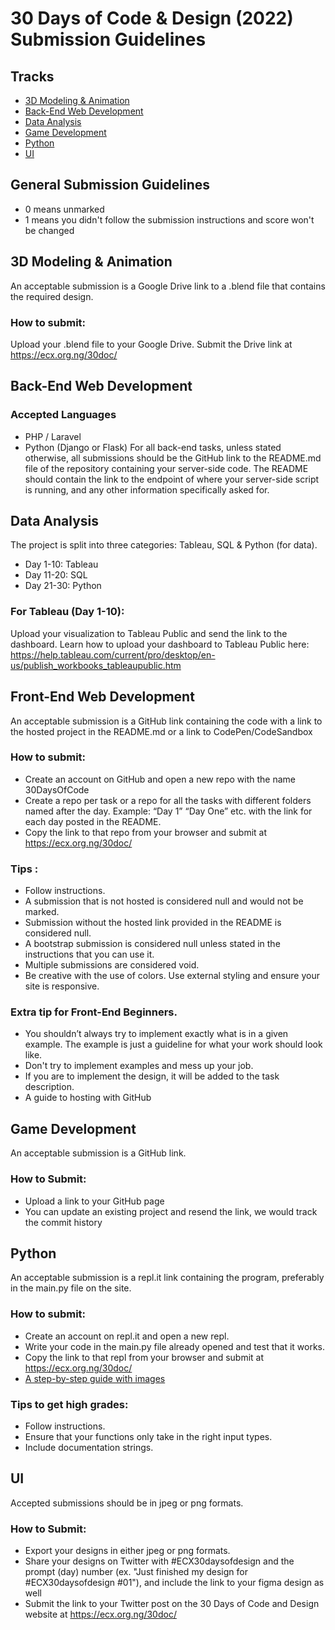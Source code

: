 # 30 Days of Code & Design (2022) Submission Guidelines 

## Tracks
- [3D Modeling & Animation](#3D-modeling-&-Animation)
- [Back-End Web Development](#back-end-web-development)
- [Data Analysis](#data-analysis)
- [Game Development](#game-development)
- [Python](#python)
- [UI](#ui)

## General Submission Guidelines
- 0 means unmarked
- 1 means you didn't follow the submission instructions and score won't be changed

## 3D Modeling & Animation
An acceptable submission is a Google Drive link to a .blend file that contains the required design. 

### How to submit:
Upload your .blend file to your Google Drive.
Submit the Drive link at https://ecx.org.ng/30doc/

## Back-End Web Development
### Accepted Languages
- PHP / Laravel
- Python (Django or Flask)
For all back-end tasks, unless stated otherwise, all submissions should be the GitHub link to the README.md file of the repository containing your server-side code. The README should contain the link to the endpoint of where your server-side script is running, and any other information specifically asked for.



## Data Analysis
The project is split into three categories: Tableau, SQL & Python (for data). 
- Day 1-10: Tableau
- Day 11-20: SQL
- Day 21-30: Python

### For Tableau (Day 1-10):
Upload your visualization to Tableau Public and send the link to the dashboard. Learn how to upload your dashboard to Tableau Public here: https://help.tableau.com/current/pro/desktop/en-us/publish_workbooks_tableaupublic.htm

## Front-End Web Development
An acceptable submission is a GitHub link containing the code with a link to the hosted project in the README.md or a link to CodePen/CodeSandbox

### How to submit:
- Create an account on GitHub and open a new repo with the name 30DaysOfCode
- Create a repo per task or a repo for all the tasks with different folders named after the day. Example: “Day 1” “Day One” etc. with the link for each day posted in the README.
- Copy the link to that repo from your browser and submit at https://ecx.org.ng/30doc/

### Tips :
- Follow instructions.
- A submission that is not hosted is considered null and would not be marked.
- Submission without the hosted link provided in the README is considered null.
- A bootstrap submission is considered null unless stated in the instructions that you can use it.
- Multiple submissions are considered void.
- Be creative with the use of colors. Use external styling and ensure your site is responsive.

### Extra tip for Front-End Beginners.
- You shouldn’t always try to implement exactly what is in a given example. The example is just a guideline for what your work should look like.
- Don't try to implement examples and mess up your job.
- If you are to implement the design, it will be added to the task description.
- A guide to hosting with GitHub 

## Game Development 
An acceptable submission is a GitHub link. 

### How to Submit:
- Upload a link to your GitHub page 
- You can update an existing project and resend the link, we would track the commit history

## Python
An acceptable submission is a repl.it link containing the program, preferably in the main.py file on the site.

### How to submit:
- Create an account on repl.it and open a new repl.
- Write your code in the main.py file already opened and test that it works.
- Copy the link to that repl from your browser and submit at https://ecx.org.ng/30doc/
- [A step-by-step guide with images](https://github.com/Senseiuc/pythonguide/blob/master/README.md)

### Tips to get high grades:
- Follow instructions.
- Ensure that your functions only take in the right input types.
- Include documentation strings.

## UI
Accepted submissions should be in jpeg or png formats.

### How to Submit:

- Export your designs in either jpeg or png formats.
- Share your designs on Twitter with #ECX30daysofdesign and the prompt (day) number (ex. "Just finished my design for #ECX30daysofdesign #01"), and include the link to your figma design as well 
- Submit the link to your Twitter post on the 30 Days of Code and Design website at https://ecx.org.ng/30doc/
